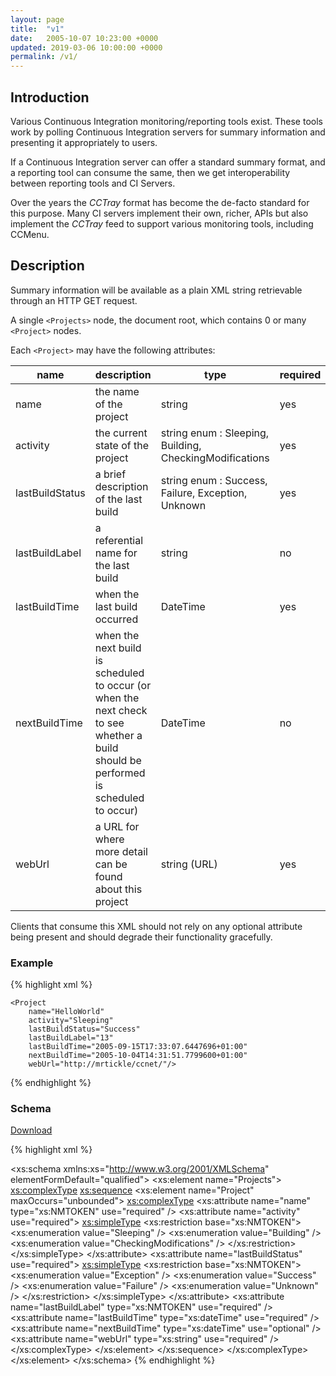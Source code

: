 ```yaml
---
layout: page
title:  "v1"
date:   2005-10-07 10:23:00 +0000
updated: 2019-03-06 10:00:00 +0000
permalink: /v1/
---
```


## Introduction

Various Continuous Integration monitoring/reporting tools exist. These tools work by polling Continuous Integration servers for summary information and presenting it appropriately to users.

If a Continuous Integration server can offer a standard summary format, and a reporting tool can consume the same, then we get interoperability between reporting tools and CI Servers.

Over the years the _CCTray_ format has become the de-facto standard for this purpose. Many CI servers implement their own, richer, APIs but also implement the _CCTray_ feed to support various monitoring tools, including CCMenu.

## Description

Summary information will be available as a plain XML string retrievable through an HTTP GET request.

A single `<Projects>` node, the document root, which contains 0 or many `<Project>` nodes.

Each `<Project>` may have the following attributes:

name|description|type|required
----|-----------|----|--------
name|the name of the project|string|yes
activity|the current state of the project|string enum : Sleeping, Building, CheckingModifications|yes
lastBuildStatus|a brief description of the last build|string enum : Success, Failure, Exception, Unknown|yes
lastBuildLabel|a referential name for the last build|string|no
lastBuildTime|when the last build occurred|DateTime|yes
nextBuildTime|when the next build is scheduled to occur (or when the next check to see whether a build should be performed is scheduled to occur)|DateTime|no
webUrl|a URL for where more detail can be found about this project|string (URL)|yes

Clients that consume this XML should not rely on any optional attribute being present and should degrade their functionality gracefully.

### Example
{% highlight xml %}
<Projects>
    <Project
        name="SvnTest"
        activity="Sleeping"
        lastBuildStatus="Exception"
        lastBuildLabel="8"
        lastBuildTime="2005-09-28T10:30:34.6362160+01:00"
        nextBuildTime="2005-10-04T14:31:52.4509248+01:00"
        webUrl="http://mrtickle/ccnet/"/>

    <Project
        name="HelloWorld"
        activity="Sleeping"
        lastBuildStatus="Success"
        lastBuildLabel="13"
        lastBuildTime="2005-09-15T17:33:07.6447696+01:00"
        nextBuildTime="2005-10-04T14:31:51.7799600+01:00"
        webUrl="http://mrtickle/ccnet/"/>
</Projects>
{% endhighlight %}

<h3 id="specification">Schema</h3>

[Download](/schema/cctray-1.0.0.xsd)

{% highlight xml %}
<?xml version="1.0" encoding="UTF-8"?>
<xs:schema xmlns:xs="http://www.w3.org/2001/XMLSchema" elementFormDefault="qualified">
  <xs:element name="Projects">
    <xs:complexType>
      <xs:sequence>
        <xs:element name="Project" maxOccurs="unbounded">
          <xs:complexType>
            <xs:attribute name="name" type="xs:NMTOKEN" use="required" />
            <xs:attribute name="activity" use="required">
              <xs:simpleType>
                <xs:restriction base="xs:NMTOKEN">
                  <xs:enumeration value="Sleeping" />
                  <xs:enumeration value="Building" />
                  <xs:enumeration value="CheckingModifications" />
                </xs:restriction>
              </xs:simpleType>
            </xs:attribute>
            <xs:attribute name="lastBuildStatus" use="required">
              <xs:simpleType>
                <xs:restriction base="xs:NMTOKEN">
                  <xs:enumeration value="Exception" />
                  <xs:enumeration value="Success" />
                  <xs:enumeration value="Failure" />
                  <xs:enumeration value="Unknown" />
                </xs:restriction>
              </xs:simpleType>
            </xs:attribute>
            <xs:attribute name="lastBuildLabel" type="xs:NMTOKEN" use="required" />
            <xs:attribute name="lastBuildTime" type="xs:dateTime" use="required" />
            <xs:attribute name="nextBuildTime" type="xs:dateTime" use="optional" />
            <xs:attribute name="webUrl" type="xs:string" use="required" />
          </xs:complexType>
        </xs:element>
      </xs:sequence>
    </xs:complexType>
  </xs:element>
</xs:schema>
{% endhighlight %}
